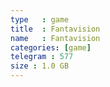 ```yaml
---
type   : game
title  : Fantavision
name   : Fantavision
categories: [game]
telegram : 577
size : 1.0 GB
---
```



